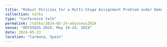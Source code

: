 ```yaml
---
title: "Robust Policies for a Multi-Stage Assignment Problem under Demand Uncertainty"
collection: talks
type: "Conference talk"
permalink: /talks/2024-05-24-odysseus2024
venue: "ODYSSEUS 2024, May 19-24, 2024"
date: 2024-05-23
location: "Carmona, Spain"
---
```

